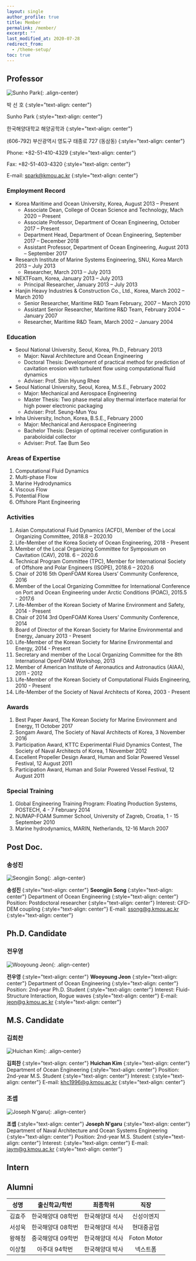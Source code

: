 ```yaml
---
layout: single
author_profile: true
title: Member
permalink: /member/
excerpt: ""
last_modified_at: 2020-07-28
redirect_from:
  - /theme-setup/
toc: true
---
```

## Professor

![Sunho Park](/assets/images/spark.png){: .align-center}

박 선 호
{:style="text-align: center"}

Sunho Park
{:style="text-align: center"}

한국해양대학교 해양공학과
{:style="text-align: center"}

(606-792) 부산광역시 영도구 태종로 727 (동삼동)
{:style="text-align: center"}

Phone: +82-51-410-4329
{:style="text-align: center"}

Fax: +82-51-403-4320
{:style="text-align: center"}

E-mail: spark@kmou.ac.kr
{:style="text-align: center"}

### Employment Record

- Korea Maritime and Ocean University, Korea, August 2013 – Present
  - Associate Dean, College of Ocean Science and Technology, Mach 2020 – Present 
  - Associate Professor, Department of Ocean Engineering, October 2017 – Present
  - Department Head, Department of Ocean Engineering, September 2017 – December 2018
  - Assistant Professor, Department of Ocean Engineering, August 2013 – September 2017
- Research Institute of Marine Systems Engineering, SNU, Korea	March 2013 – July 2013
  - Researcher, March 2013 – July 2013
- NEXTFoam, Korea, January 2013 – July 2013
  - Principal Researcher, January 2013 – July 2013
- Hanjin Heavy Industries & Construction Co., Ltd., Korea, March 2002 – March 2010
  - Senior Researcher, Maritime R&D Team	February, 2007 – March 2010
  - Assistant Senior Researcher, Maritime R&D Team, February 2004 – January 2007
  - Researcher, Maritime R&D Team, March 2002 – January 2004

### Education

- Seoul National University, Seoul, Korea, Ph.D., February 2013 
  - Major: Naval Architecture and Ocean Engineering
  - Doctoral Thesis: Development of practical method for prediction of cavitation erosion with turbulent flow using computational fluid dynamics
  - Adviser: Prof. Shin Hyung Rhee
- Seoul National University, Seoul, Korea, M.S.E., February 2002 
  - Major: Mechanical and Aerospace Engineering
  - Master Thesis: Two phase metal alloy thermal interface material for high power electronic packaging
  - Adviser: Prof. Seung-Mun You
- Inha University, Inchon, Korea, B.S.E., February 2000 
  - Major: Mechanical and Aerospace Engineering
  - Bachelor Thesis: Design of optimal receiver configuration in paraboloidal collector
  - Adviser: Prof. Tae Bum Seo

### Areas of Expertise

1. Computational Fluid Dynamics
2. Multi-phase Flow
3. Marine Hydrodynamics
4. Viscous Flow
5. Potential Flow
6. Offshore Plant Engineering

### Activities

1.	Asian Computational Fluid Dynamics (ACFD), Member of the Local Organizing Committee, 2018.8 – 2020.10
2.	Life-Member of the Korea Society of Ocean Engineering, 2018 - Present
3.	Member of the Local Organizing Committee for Symposium on Cavitation (CAV), 2018. 6 – 2020.6
4.	Technical Program Committee (TPC), Member for International Society of Offshore and Polar Engineers (ISOPE), 2018.6 – 2020.6
5.	Chair of 2016 5th OpenFOAM Korea Users’ Community Conference, 2016
6.	Member of the Local Organizing Committee for International Conference on Port and Ocean Engineering under Arctic Conditions (POAC), 2015.5 - 2017.6
7.	Life-Member of the Korean Society of Marine Environment and Safety, 2014 - Present
8.	Chair of 2014 3rd OpenFOAM Korea Users’ Community Conference, 2014
9.	Board of Director of the Korean Society for Marine Environmental and Energy, January 2013 - Present 
10.	Life-Member of the Korean Society for Marine Environmental and Energy, 2014 - Present
11.	Secretary and member of the Local Organizing Committee for the 8th International OpenFOAM Workshop, 2013
12.	Member of American Institute of Aeronautics and Astronautics (AIAA), 2011 - 2012
13.	Life-Member of the Korean Society of Computational Fluids Engineering, 2010 - Present
14.	Life-Member of the Society of Naval Architects of Korea, 2003 - Present

### Awards

1. Best Paper Award, The Korean Society for Marine Environment and Energy, 11 October 2017
2. Songam Award, The Society of Naval Architects of Korea, 3 November 2016
3. Participation Award, KTTC Experimental Fluid Dynamics Contest, The Society of Naval Architects of Korea, 1 November 2012
4. Excellent Propeller Design Award, Human and Solar Powered Vessel Festival, 12 August 2011
5. Participation Award, Human and Solar Powered Vessel Festival, 12 August 2011

### Special Training

1. Global Engineering Training Program: Floating Production Systems, POSTECH, 4 - 7 February 2014
2. NUMAP-FOAM Summer School, University of Zagreb, Croatia, 1 - 15 September 2010
3. Marine hydrodynamics, MARIN, Netherlands, 12-16 March 2007

## Post Doc.

### 송성진

![Seongjin Song](/assets/images/ssong.jpg){: .align-center}

**송성진**
{:style="text-align: center"}
**Seongjin Song**
{:style="text-align: center"}
Department of Ocean Engineering
{:style="text-align: center"}
Position: Postdoctoral researcher
{:style="text-align: center"}
Interest: CFD-DEM coupling
{:style="text-align: center"}
E-mail: ssong@g.kmou.ac.kr
{:style="text-align: center"}

## Ph.D. Candidate

### 전우영

![Wooyoung Jeon](/assets/images/wjeon.jpg){: .align-center}

**전우영**
{:style="text-align: center"}
**Wooyoung Jeon**
{:style="text-align: center"}
Department of Ocean Engineering
{:style="text-align: center"}
Position: 2nd-year Ph.D. Student
{:style="text-align: center"}
Interest: Fluid-Structure Interaction, Rogue waves
{:style="text-align: center"}
E-mail: jeon@g.kmou.ac.kr
{:style="text-align: center"}

## M.S. Candidate

### 김희찬

![Huichan Kim](/assets/images/hkim.png){: .align-center}

**김희찬**
{:style="text-align: center"}
**Huichan Kim**
{:style="text-align: center"}
Department of Ocean Engineering
{:style="text-align: center"}
Position: 2nd-year M.S. Student
{:style="text-align: center"}
Interest: 
{:style="text-align: center"}
E-mail: khc1996@g.kmou.ac.kr
{:style="text-align: center"}

### 조셉

![Joseph N'garu](/assets/images/jaym.jpg){: .align-center}

**조셉**
{:style="text-align: center"}
**Joseph N'garu**
{:style="text-align: center"}
Department of Naval Architecture and Ocean Systems Engineering
{:style="text-align: center"}
Position: 2nd-year M.S. Student
{:style="text-align: center"}
Interest: 
{:style="text-align: center"}
E-mail: jaym@g.kmou.ac.kr
{:style="text-align: center"}

## Intern

## Alumni

|  성명  |   출신학교/학번   |    최종학위     |    직장     |
| :----: | :---------------: | :-------------: | :---------: |
| 김효주 | 한국해양대 08학번 | 한국해양대 석사 | 신성이엔지  |
| 서성욱 | 한국해양대 08학번 | 한국해양대 석사 | 현대중공업  |
| 왕해청 | 중국해양대 09학번 | 한국해양대 석사 | Foton Motor |
| 이상철 |   아주대 94학번   | 한국해양대 박사 |  넥스트폼   |